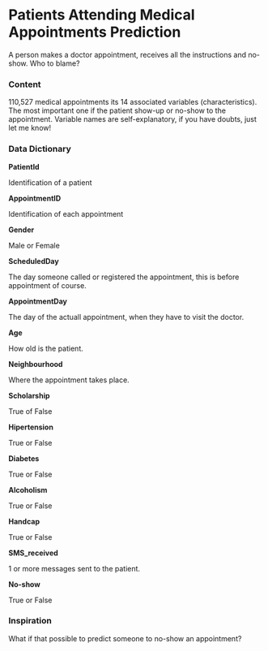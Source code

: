 # Patients Attending Medical Appointments Prediction


A person makes a doctor appointment, receives all the instructions and no-show. Who to blame?

### **Content**
110,527 medical appointments its 14 associated variables (characteristics). The most important one if the patient show-up or no-show to the appointment. Variable names are self-explanatory, if you have doubts, just let me know!

### **Data Dictionary**
**PatientId**

Identification of a patient


**AppointmentID**

Identification of each appointment


**Gender**

Male or Female


**ScheduledDay**

The day someone called or registered the appointment, this is before appointment of course.


**AppointmentDay**

The day of the actuall appointment, when they have to visit the doctor.


**Age**

How old is the patient.


**Neighbourhood**

Where the appointment takes place.


**Scholarship**

True of False


**Hipertension**

True or False


**Diabetes**

True or False


**Alcoholism**

True or False


**Handcap**

True or False


**SMS_received**

1 or more messages sent to the patient.


**No-show**

True or False


### **Inspiration**

What if that possible to predict someone to no-show an appointment?
